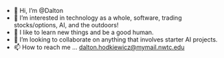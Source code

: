 - 👋 Hi, I’m @Dalton
- 👀 I’m interested in technology as a whole, software, trading stocks/options, AI, and the outdoors!
- 🌱 I like to learn new things and be a good human.
- 💞️ I’m looking to collaborate on anything that involves starter AI projects.
- 📫 How to reach me ... dalton.hodkiewicz@mymail.nwtc.edu

<!---
dhodkiewicz/dhodkiewicz is a ✨ special ✨ repository because its `README.md` (this file) appears on your GitHub profile.
You can click the Preview link to take a look at your changes.
--->
